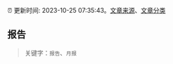 :alarm_clock: 更新时间: 2023-10-25 07:35:43。[文章来源](/README.md)、[文章分类](/TAGS.md)

## 报告


> 关键字：`报告`、`月报`



